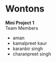 # Wontons
<b>Mini Project 1</b><br>
Team Members<br>
<ul>
  <li>aman</li>
  <li>kamalpreet kaur</li>
  <li>karanbir singh</li>
  <li>charanpreet singh</li>
</ul>
